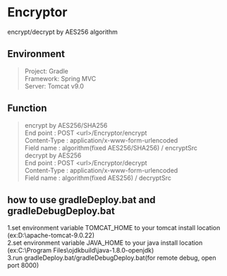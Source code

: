 # Encryptor
encrypt/decrypt by AES256 algorithm  
  
## Environment  
 > Project: Gradle  
 > Framework: Spring MVC    
 > Server: Tomcat v9.0  

## Function  
 > encrypt by AES256/SHA256  
 > End point : POST \<url\>/Encryptor/encrypt   
 > Content-Type : application/x-www-form-urlencoded  
 > Field name : algorithm(fixed AES256/SHA256) / encryptSrc   
 > decrypt by AES256  
 > End point : POST \<url\>/Encryptor/decrypt   
 > Content-Type : application/x-www-form-urlencoded  
 > Field name : algorithm(fixed AES256) / decryptSrc 
 
## how to use gradleDeploy.bat and gradleDebugDeploy.bat  
 1.set environment variable TOMCAT_HOME to your tomcat install location (ex:D:\apache-tomcat-9.0.22)  
 2.set environment variable JAVA_HOME to your java install location (ex:C:\Program Files\ojdkbuild\java-1.8.0-openjdk)  
 3.run gradleDeploy.bat/gradleDebugDeploy.bat(for remote debug, open port 8000)
 
